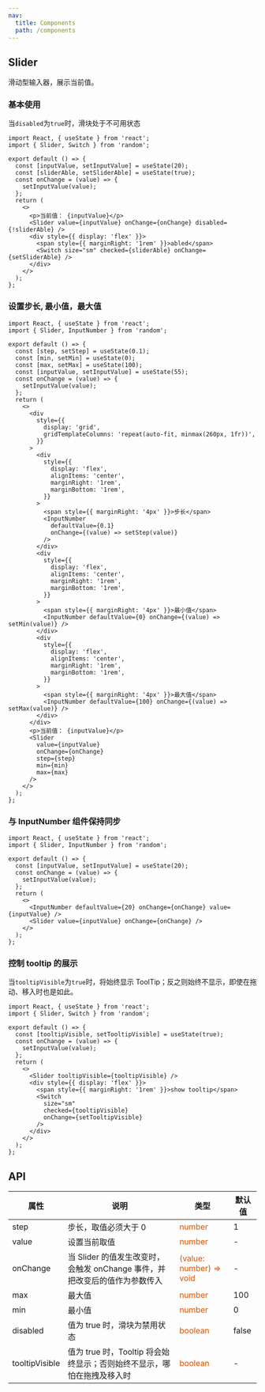```yaml
---
nav:
  title: Components
  path: /components
---
```


## Slider

滑动型输入器，展示当前值。

### 基本使用

当`disabled`为`true`时，滑块处于不可用状态

```tsx
import React, { useState } from 'react';
import { Slider, Switch } from 'random';

export default () => {
  const [inputValue, setInputValue] = useState(20);
  const [sliderAble, setSliderAble] = useState(true);
  const onChange = (value) => {
    setInputValue(value);
  };
  return (
    <>
      <p>当前值： {inputValue}</p>
      <Slider value={inputValue} onChange={onChange} disabled={!sliderAble} />
      <div style={{ display: 'flex' }}>
        <span style={{ marginRight: '1rem' }}>abled</span>
        <Switch size="sm" checked={sliderAble} onChange={setSliderAble} />
      </div>
    </>
  );
};
```

### 设置步长, 最小值，最大值

```tsx
import React, { useState } from 'react';
import { Slider, InputNumber } from 'random';

export default () => {
  const [step, setStep] = useState(0.1);
  const [min, setMin] = useState(0);
  const [max, setMax] = useState(100);
  const [inputValue, setInputValue] = useState(55);
  const onChange = (value) => {
    setInputValue(value);
  };
  return (
    <>
      <div
        style={{
          display: 'grid',
          gridTemplateColumns: 'repeat(auto-fit, minmax(260px, 1fr))',
        }}
      >
        <div
          style={{
            display: 'flex',
            alignItems: 'center',
            marginRight: '1rem',
            marginBottom: '1rem',
          }}
        >
          <span style={{ marginRight: '4px' }}>步长</span>
          <InputNumber
            defaultValue={0.1}
            onChange={(value) => setStep(value)}
          />
        </div>
        <div
          style={{
            display: 'flex',
            alignItems: 'center',
            marginRight: '1rem',
            marginBottom: '1rem',
          }}
        >
          <span style={{ marginRight: '4px' }}>最小值</span>
          <InputNumber defaultValue={0} onChange={(value) => setMin(value)} />
        </div>
        <div
          style={{
            display: 'flex',
            alignItems: 'center',
            marginRight: '1rem',
            marginBottom: '1rem',
          }}
        >
          <span style={{ marginRight: '4px' }}>最大值</span>
          <InputNumber defaultValue={100} onChange={(value) => setMax(value)} />
        </div>
      </div>
      <p>当前值： {inputValue}</p>
      <Slider
        value={inputValue}
        onChange={onChange}
        step={step}
        min={min}
        max={max}
      />
    </>
  );
};
```

### 与 InputNumber 组件保持同步

```tsx
import React, { useState } from 'react';
import { Slider, InputNumber } from 'random';

export default () => {
  const [inputValue, setInputValue] = useState(20);
  const onChange = (value) => {
    setInputValue(value);
  };
  return (
    <>
      <InputNumber defaultValue={20} onChange={onChange} value={inputValue} />
      <Slider value={inputValue} onChange={onChange} />
    </>
  );
};
```

### 控制 tooltip 的展示

当`tooltipVisible`为`true`时，将始终显示 ToolTip；反之则始终不显示，即使在拖动、移入时也是如此。

```tsx
import React, { useState } from 'react';
import { Slider, Switch } from 'random';

export default () => {
  const [tooltipVisible, setTooltipVisible] = useState(true);
  const onChange = (value) => {
    setInputValue(value);
  };
  return (
    <>
      <Slider tooltipVisible={tooltipVisible} />
      <div style={{ display: 'flex' }}>
        <span style={{ marginRight: '1rem' }}>show tooltip</span>
        <Switch
          size="sm"
          checked={tooltipVisible}
          onChange={setTooltipVisible}
        />
      </div>
    </>
  );
};
```

## API

| 属性           | 说明                                                                       | 类型                                               | 默认值 |
| -------------- | -------------------------------------------------------------------------- | -------------------------------------------------- | ------ |
| step           | 步长，取值必须大于 0                                                       | <font color=#d35400>number</font>                  | 1      |
| value          | 设置当前取值                                                               | <font color=#d35400>number</font>                  | -      |
| onChange       | 当 Slider 的值发生改变时，会触发 onChange 事件，并把改变后的值作为参数传入 | <font color=#d35400>(value: number) => void</font> | -      |
| max            | 最大值                                                                     | <font color=#d35400>number</font>                  | 100    |
| min            | 最小值                                                                     | <font color=#d35400>number</font>                  | 0      |
| disabled       | 值为 true 时，滑块为禁用状态                                               | <font color=#d35400>boolean</font>                 | false  |
| tooltipVisible | 值为 true 时，Tooltip 将会始终显示；否则始终不显示，哪怕在拖拽及移入时     | <font color=#d35400>boolean</font>                 | -      |
